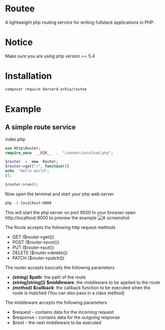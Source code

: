 
# Routee

A lightweight php routing service for writing fullstack applications in PHP. 

# Notice

Make sure you are using php version >= 5.4

# Installation

```sh
composer require bernard-arhia/routee
```
# Example

## A simple route service

index.php

```php
use Http\Router;
require_once  __DIR__  .  "/vendor/autoload.php";

$router  =  new  Router;
$router->get("/", function(){
echo  "Hello world";
});

$router->run();
```
Now open the terminal and start your php web server
```sh
php -S localhost:9000
```
This will start the php server on port 9000
 In your browser open http://localhost:9000 to preview the example
![A screenshot](https://res.cloudinary.com/everich1/image/upload/v1655166918/routee/Screenshot_97_xhenc1.png)

The Route accepts the following http request methods
* GET ($router->get())
* POST ($router->post())
* PUT ($router->put())
* DELETE ($router->delete())
* PATCH ($router->patch())
<!-- * HEAD
* OPTIONS -->

The router accepts basically the following parameters
* ***(string)*** **$path**: the path of the route
* ***(string|string[])*** **$middleware**: the middleware to be applied to the route
* ***(method)*** **$callback**: the callback function to be executed when the route is matched (You can also pass in a class method)

The middleware accepts the following parameters
- $request - contains data for the incoming request
- $response - contains data for the outgoing response
- $next - the next middleware to be executed